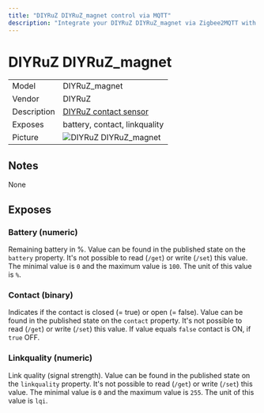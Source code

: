 ```yaml
---
title: "DIYRuZ DIYRuZ_magnet control via MQTT"
description: "Integrate your DIYRuZ DIYRuZ_magnet via Zigbee2MQTT with whatever smart home infrastructure you are using without the vendors bridge or gateway."
---
```


<!-- !!!! -->
<!-- ATTENTION: This file is auto-generated through docgen! -->
<!-- You can only edit the "## Notes"-Section. -->
<!-- !!!! -->

# DIYRuZ DIYRuZ_magnet

|     |     |
|-----|-----|
| Model | DIYRuZ_magnet  |
| Vendor  | DIYRuZ  |
| Description | [DIYRuZ contact sensor](https://modkam.ru/?p=1220) |
| Exposes | battery, contact, linkquality |
| Picture | ![DIYRuZ DIYRuZ_magnet](https://psi-4ward.github.io/zigbee2mqtt.io/images/devices/DIYRuZ_magnet.jpg) |


## Notes

None



## Exposes

### Battery (numeric)
Remaining battery in %.
Value can be found in the published state on the `battery` property.
It's not possible to read (`/get`) or write (`/set`) this value.
The minimal value is `0` and the maximum value is `100`.
The unit of this value is `%`.

### Contact (binary)
Indicates if the contact is closed (= true) or open (= false).
Value can be found in the published state on the `contact` property.
It's not possible to read (`/get`) or write (`/set`) this value.
If value equals `false` contact is ON, if `true` OFF.

### Linkquality (numeric)
Link quality (signal strength).
Value can be found in the published state on the `linkquality` property.
It's not possible to read (`/get`) or write (`/set`) this value.
The minimal value is `0` and the maximum value is `255`.
The unit of this value is `lqi`.

